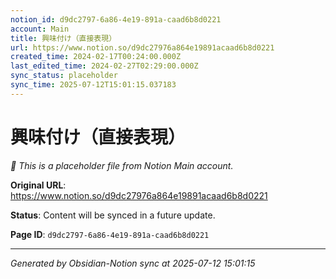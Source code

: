 ```yaml
---
notion_id: d9dc2797-6a86-4e19-891a-caad6b8d0221
account: Main
title: 興味付け（直接表現）
url: https://www.notion.so/d9dc27976a864e19891acaad6b8d0221
created_time: 2024-02-17T00:24:00.000Z
last_edited_time: 2024-02-27T02:29:00.000Z
sync_status: placeholder
sync_time: 2025-07-12T15:01:15.037183
---
```


# 興味付け（直接表現）

*🔄 This is a placeholder file from Notion Main account.*

**Original URL**: https://www.notion.so/d9dc27976a864e19891acaad6b8d0221

**Status**: Content will be synced in a future update.

**Page ID**: `d9dc2797-6a86-4e19-891a-caad6b8d0221`

---

*Generated by Obsidian-Notion sync at 2025-07-12 15:01:15*
